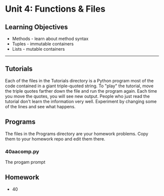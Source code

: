 Unit 4: Functions & Files
=========================

## Learning Objectives ##

+ Methods - learn about method syntax
+ Tuples - immutable containers
+ Lists - mutable containers

------------------------------------------------------------------------------

## Tutorials ##

Each of the files in the Tutorials directory is a Python program most of the
code contained in a giant triple-quoted string. To "play" the tutorial, move
the triple quotes farther down the file and run the program again. Each time
you move the quotes, you will see new output. People who just read the tutorial
don't learn the information very well. Experiment by changing some of the lines
and see what happens.

## Programs ##

The files in the Programs directory are your homework problems. Copy them to
your homework repo and edit them there.

### 40aacomp.py ##

The progam prompt

## Homework ##

+ 40
